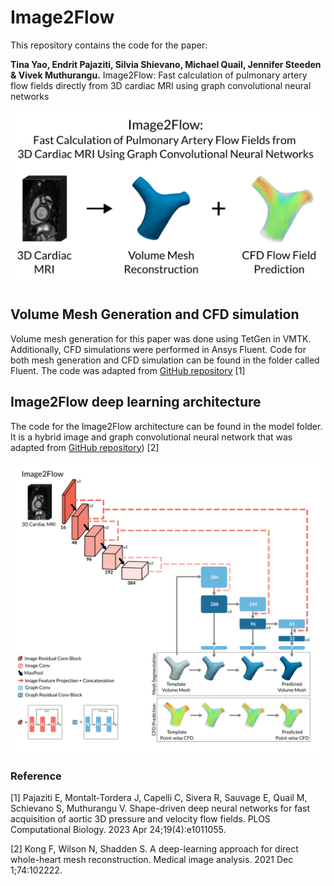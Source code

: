 # Image2Flow

This repository contains the code for the paper:

**Tina Yao, Endrit Pajaziti, Silvia Shievano, Michael Quail, Jennifer Steeden & Vivek Muthurangu.** Image2Flow: Fast calculation of pulmonary artery flow fields directly from 3D cardiac MRI using graph convolutional neural networks 

<img src="https://github.com/Ti-Yao/Image2Flow/blob/main/images/Thumbnail.png" />

## Volume Mesh Generation and CFD simulation
Volume mesh generation for this paper was done using TetGen in VMTK. Additionally, CFD simulations were performed in Ansys Fluent. Code for both mesh generation and CFD simulation can be found in the folder called Fluent. The code was adapted from [GitHub repository](https://github.com/EndritPJ/CFD_Machine_Learning) [1]


## Image2Flow deep learning architecture
The code for the Image2Flow architecture can be found in the model folder. It is a hybrid image and graph convolutional neural network that was adapted from [GitHub repository](https://github.com/EndritPJ/CFD_Machine_Learning)) [2]

<img src="https://github.com/Ti-Yao/Image2Flow/blob/main/images/Figure1.png" />



### Reference

[1] Pajaziti E, Montalt-Tordera J, Capelli C, Sivera R, Sauvage E, Quail M, Schievano S, Muthurangu V. Shape-driven deep neural networks for fast acquisition of aortic 3D pressure and velocity flow fields. PLOS Computational Biology. 2023 Apr 24;19(4):e1011055.

[2]  Kong F, Wilson N, Shadden S. A deep-learning approach for direct whole-heart mesh reconstruction. Medical image analysis. 2021 Dec 1;74:102222.
